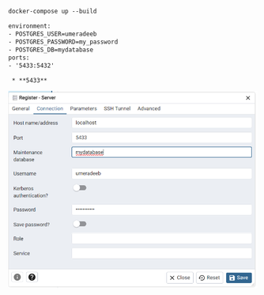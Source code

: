 `docker-compose up --build`
```
environment:                  
- POSTGRES_USER=umeradeeb
- POSTGRES_PASSWORD=my_password
- POSTGRES_DB=mydatabase
ports:
- '5433:5432' 
```
     * **5433**


![alt text](image-1.png)